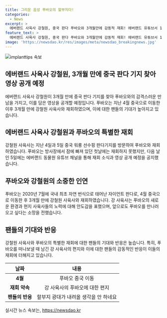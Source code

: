 ```yaml
---
title: 그리운 음성 푸바오의 할부지다!
categories:
  - News
excerpt: >
  에버랜드 사육사 강철원, 중국 판다 푸바오와 3개월만에 감동적 재회! 에버랜드 유튜브서 17일 영상 공개 예정. 팬들의 기대가 모이는 이번 만남은 푸바오가 중국으로 이동한 이후 3개월 만에 이뤄졌다. 강 사육사와 푸바오의 감격스러운 순간은 에버랜드 동물원 유튜브 채널 말하는 동물원 뿌빠TV에 공개될 예정이다. 강 사육사는 푸바오를 보며 잘 적응하고 있음을 확인했고, 팬들은 이번 재회 소식에 감동적인 반응을 보이고 있다.
feature_text: >
  에버랜드 사육사 강철원, 중국 판다 푸바오와 3개월만에 감동적 재회! 에버랜드 유튜브서 17일 영상 공개 예정. 팬들의 기대가 모이는 이번 만남은 푸바오가 중국으로 이동한 이후 3개월 만에 이뤄졌다. 강 사육사와 푸바오의 감격스러운 순간은 에버랜드 동물원 유튜브 채널 말하는 동물원 뿌빠TV에 공개될 예정이다. 강 사육사는 푸바오를 보며 잘 적응하고 있음을 확인했고, 팬들은 이번 재회 소식에 감동적인 반응을 보이고 있다.
image: 'https://newsdao.kr/res/images/meta/newsdao_breakingnews.jpg'
---
```


<p><img src="https://newsdao.kr/res/images/meta/newsdao_breakingnews.jpg" alt="implanttips 속보" /></p>

<h2 data-ke-size="size26">에버랜드 사육사 강철원, 3개월 만에 중국 판다 기지 찾아 영상 공개 예정</h2>

<p data-ke-size="size16">에버랜드 사육사 강철원이 3개월 만에 중국 판다 기지를 찾아 푸바오와의 감격스러운 만남을 가지고, 이를 담은 영상을 공개할 예정입니다. 푸바오는 지난 4월 중국으로 이동한 이후 3개월 만에 강철원 사육사와 재회하였으며, 이에 대한 팬들의 기대가 높아지고 있습니다.</p>

<h2 data-ke-size="size24">에버랜드 사육사 강철원과 푸바오의 특별한 재회</h2>

<p data-ke-size="size16">강철원 사육사는 지난 4일과 5일 중국 워룽 선수핑 판다기지를 방문하여 푸바오와 재회하였습니다. 푸바오는 방사장에서 잠에 빠져 있던 첫날에는 재회하지 못했지만, 다음 날인 5일에는 에버랜드 동물원 유튜브 채널을 통해 재회 소식과 영상 공개 예정을 공지했습니다.</p>

<h2 data-ke-size="size24">푸바오와 강철원의 소중한 인연</h2>

<p data-ke-size="size16">푸바오는 2020년 7월에 국내 최초 자연 번식으로 태어난 자이언트 판다로, 4월 중국으로 이동한 후 3개월 만에 강철원 사육사와 재회하였습니다. 강 사육사는 푸바오의 새로운 환경과 현지 사육사들의 노력에 대해 안도감을 표했으며, 앞으로도 푸바오를 만나러 오고 싶다는 소망을 전했습니다.</p>

<h2 data-ke-size="size24">팬들의 기대와 반응</h2>

<p data-ke-size="size16">강철원 사육사와 푸바오의 특별한 재회에 대한 팬들의 기대와 반응은 높습니다. 특히, 푸바오를 떠나보낼 때 남긴 강 사육사의 편지와 이에 대한 팬들의 감동적인 반응이 이들의 재회에 더해지고 있습니다.</p>

<table>
    <thead>
        <tr>
            <th><b>날짜</b></th>
            <th><b>내용</b></th>
        </tr>
    </thead>
    <tbody>
        <tr>
            <td style="text-align: center; height: 17px;"><b>4월</b></td>
            <td style="text-align: center; height: 17px;">푸바오 중국 이동</td>
        </tr>
        <tr>
            <td style="text-align: center; height: 17px;"><b>재회 약속</b></td>
            <td style="text-align: center; height: 17px;">강 사육사의 푸바오에 대한 편지</td>
        </tr>
        <tr>
            <td style="text-align: center; height: 17px;"><b>팬들의 반응</b></td>
            <td style="text-align: center; height: 17px;">할부지 광대가 내려올 생각을 안 하네요</td>
        </tr>
    </tbody>
</table>
실시간 뉴스 속보는, <a href="https://newsdao.kr" rel="dofollow">https://newsdao.kr</a>


